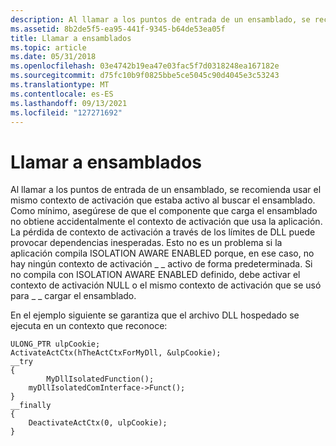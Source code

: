 ```yaml
---
description: Al llamar a los puntos de entrada de un ensamblado, se recomienda usar el mismo contexto de activación que estaba activo al buscar el ensamblado.
ms.assetid: 8b2de5f5-ea95-441f-9345-b64de53ea05f
title: Llamar a ensamblados
ms.topic: article
ms.date: 05/31/2018
ms.openlocfilehash: 03e4742b19ea47e03fac5f7d0318248ea167182e
ms.sourcegitcommit: d75fc10b9f0825bbe5ce5045c90d4045e3c53243
ms.translationtype: MT
ms.contentlocale: es-ES
ms.lasthandoff: 09/13/2021
ms.locfileid: "127271692"
---
```

# <a name="calling-into-assemblies"></a>Llamar a ensamblados

Al llamar a los puntos de entrada de un ensamblado, se recomienda usar el mismo contexto de activación que estaba activo al buscar el ensamblado. Como mínimo, asegúrese de que el componente que carga el ensamblado no obtiene accidentalmente el contexto de activación que usa la aplicación. La pérdida de contexto de activación a través de los límites de DLL puede provocar dependencias inesperadas. Esto no es un problema si la aplicación compila ISOLATION AWARE ENABLED porque, en ese caso, no hay ningún contexto de activación \_ \_ activo de forma predeterminada. Si no compila con ISOLATION AWARE ENABLED definido, debe activar el contexto de activación NULL o el mismo contexto de activación que se usó para \_ \_ cargar el ensamblado. 

En el ejemplo siguiente se garantiza que el archivo DLL hospedado se ejecuta en un contexto que reconoce:

``` syntax
ULONG_PTR ulpCookie;
ActivateActCtx(hTheActCtxForMyDll, &ulpCookie);
__try 
{
        MyDllIsolatedFunction();
    myDllIsolatedComInterface->Funct();
}
__finally 
{
    DeactivateActCtx(0, ulpCookie);
}
```

 

 



